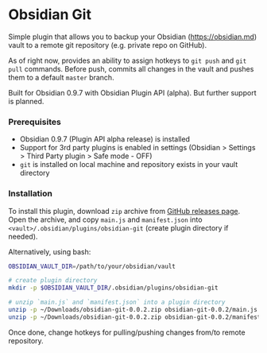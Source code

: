 # Obsidian Git
Simple plugin that allows you to backup your Obsidian (https://obsidian.md) vault to a remote git repository (e.g. private repo on GitHub).

As of right now, provides an ability to assign hotkeys to `git push` and `git pull` commands.
Before push, commits all changes in the vault and pushes them to a default `master` branch.

Built for Obsidian 0.9.7 with Obsidian Plugin API (alpha). But further support is planned.

### Prerequisites

- Obsidian 0.9.7 (Plugin API alpha release) is installed
- Support for 3rd party plugins is enabled in settings (Obsidian > Settings > Third Party plugin > Safe mode - OFF)
- `git` is installed on local machine and repository exists in your vault directory

### Installation

To install this plugin, download `zip` archive from [GitHub releases page](https://github.com/denolehov/obsidian-git/releases).
Open the archive, and copy `main.js` and `manifest.json` into `<vault>/.obsidian/plugins/obsidian-git` (create plugin directory if needed).

Alternatively, using bash:
```bash
OBSIDIAN_VAULT_DIR=/path/to/your/obsidian/vault

# create plugin directory
mkdir -p $OBSIDIAN_VAULT_DIR/.obsidian/plugins/obsidian-git

# unzip `main.js` and `manifest.json` into a plugin directory
unzip -p ~/Downloads/obsidian-git-0.0.2.zip obsidian-git-0.0.2/main.js > $OBSIDIAN_VAULT_DIR/.obsidian/plugins/obsidian-git/main.js
unzip -p ~/Downloads/obsidian-git-0.0.2.zip obsidian-git-0.0.2/manifest.json > $OBSIDIAN_VAULT_DIR/.obsidian/plugins/obsidian-git/manifest.json
```

Once done, change hotkeys for pulling/pushing changes from/to remote repository.
